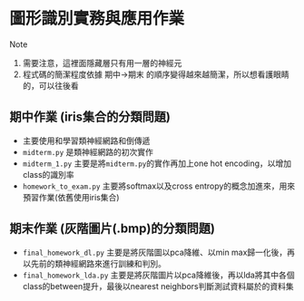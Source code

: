 # 圖形識別實務與應用作業

> [!NOTE] 
> 1. 需要注意，這裡面隱藏層只有用一層的神經元
> 2. 程式碼的簡潔程度依據 期中->期末 的順序變得越來越簡潔，所以想看護眼睛的，可以往後看

## 期中作業 (iris集合的分類問題)

* 主要使用和學習類神經網路和倒傳遞
* `midterm.py` 是類神經網路的初次實作
* `midterm_1.py` 主要是將`midterm.py`的實作再加上one hot encoding，以增加class的識別率
*  `homework_to_exam.py` 主要將softmax以及cross entropy的概念加進來，用來預習作業(依舊使用iris集合)

## 期末作業 (灰階圖片(.bmp)的分類問題)

* `final_homework_dl.py` 主要是將灰階圖以pca降維、以min max歸一化後，再以先前的類神經網路來進行訓練和判別。
* `final_homework_lda.py` 主要是將灰階圖片以pca降維後，再以lda將其中各個class的between提升，最後以nearest neighbors判斷測試資料屬於的資料集
